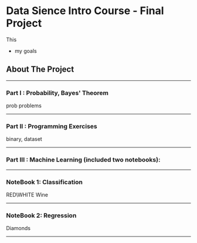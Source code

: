 # Data Sience Intro Course - Final Project
This 
* my goals

## About The Project

---------

### Part I : Probability, Bayes' Theorem

prob problems

---------

### Part II : Programming Exercises

binary, dataset

---------

### Part III : Machine Learning (included two notebooks):

---------

### NoteBook 1: Classification

RED\WHITE Wine

---------

### NoteBook 2: Regression

Diamonds

---------
